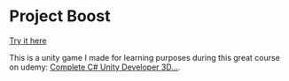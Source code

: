 # Project Boost
[Try it here](https://stefanleupold.github.io/unity-project-boost/)

This is a unity game I made for learning purposes during this great course on udemy: [Complete C# Unity Developer 3D...](https://www.udemy.com/course/unitycourse2/).
